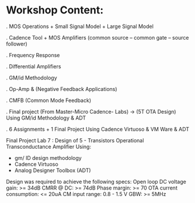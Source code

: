 # Workshop Content:

. MOS Operations + Small Signal Model + Large Signal Model

. Cadence Tool + MOS Amplifiers 
  (common source – common gate – source follower)

. Frequency Response

. Differential Amplifiers

. GM/id Methodology

. Op-Amp & (Negative Feedback Applications)

. CMFB (Common Mode Feedback)

. Final project (From Master-Micro Cadence- Labs) -> (5T OTA Design) Using 
  GM/id Methodology & ADT

. 6 Assignments + 1 Final Project Using Cadence Virtuoso & VM Ware & ADT

Final Project Lab 7 :
Design of 5 - Transistors Operational Transconductance Amplifier Using:
- gm/ ID design methodology
- Cadence Virtuoso
- Analog Designer Toolbox (ADT)

Design was required to achieve the following specs:
Open loop DC voltage gain: >= 34dB 
CMRR @ DC: >= 74dB 
Phase margin: >= 70
OTA current consumption: <= 20uA 
CM input range: 0.8 - 1.5 V 
GBW: >= 5MHz
